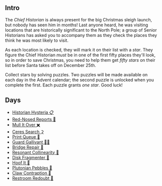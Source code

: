 ## Intro

The _Chief Historian_ is always present for the big Christmas sleigh launch, but nobody has seen him in months! Last anyone heard, he was visiting locations that are historically significant to the North Pole; a group of Senior Historians has asked you to accompany them as they check the places they think he was most likely to visit.

As each location is checked, they will mark it on their list with a _star_. They figure the Chief Historian _must_ be in one of the first fifty places they'll look, so in order to save Christmas, you need to help them get _fifty stars_ on their list before Santa takes off on December 25th.

Collect stars by solving puzzles. Two puzzles will be made available on each day in the Advent calendar; the second puzzle is unlocked when you complete the first. Each puzzle grants _one star_. Good luck!

## Days

- [Historian Hysteria 📋](https://github.com/Ian-Cross/Advent-of-Code/blob/master/2024/day01/README.md)
- [Red-Nosed Reports 🔴](https://github.com/Ian-Cross/Advent-of-Code/blob/master/2024/day02/README.md)
- [Mull It Over ✖️](https://github.com/Ian-Cross/Advent-of-Code/blob/master/2024/day03/README.md)
- [Ceres Search ⚳](https://github.com/Ian-Cross/Advent-of-Code/blob/master/2024/day04/README.md)
- [Print Queue 📰](https://github.com/Ian-Cross/Advent-of-Code/blob/master/2024/day05/README.md)
- [Guard Gallivant 💂‍♂️](https://github.com/Ian-Cross/Advent-of-Code/blob/master/2024/day06/README.md)
- [Bridge Repair 🧮](https://github.com/Ian-Cross/Advent-of-Code/blob/master/2024/day07/README.md)
- [Resonant Collinearity 📡](https://github.com/Ian-Cross/Advent-of-Code/blob/master/2024/day08/README.md)
- [Disk Fragmenter 💾](https://github.com/Ian-Cross/Advent-of-Code/blob/master/2024/day09/README.md)
- [Hoof It 🌋](https://github.com/Ian-Cross/Advent-of-Code/blob/master/2024/day10/README.md)
- [Plutonian Pebbles 🗿](https://github.com/Ian-Cross/Advent-of-Code/blob/master/2024/day11/README.md)
- [Claw Contraption 🎰](https://github.com/Ian-Cross/Advent-of-Code/blob/master/2024/day13/README.md)
- [Restroom Redoubt 🚽](https://github.com/Ian-Cross/Advent-of-Code/blob/master/2024/day14/README.md)

